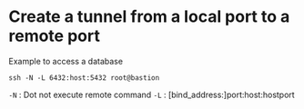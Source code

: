 # Create a tunnel from a local port to a remote port

Example to access a database

```
ssh -N -L 6432:host:5432 root@bastion
```

`-N` : Dot not execute remote command
`-L` : [bind_address:]port:host:hostport